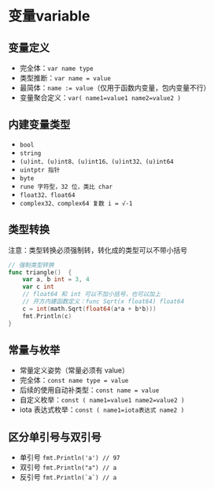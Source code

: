 # 变量variable

## 变量定义

- 完全体：`var name type`
- 类型推断：`var name = value`
- 最简体：`name := value`（仅用于函数内变量，包内变量不行）
- 变量聚合定义：`var( name1=value1 name2=value2 )`

## 内建变量类型

- `bool`
- `string`
- `(u)int、(u)int8、(u)int16、(u)int32、(u)int64`
- `uintptr 指针`
- `byte`
- `rune 字符型，32 位，类比 char`
- `float32、float64`
- `complex32、complex64 复数 i = √-1`

## 类型转换

注意：类型转换必须强制转，转化成的类型可以不带小括号

```go
// 强制类型转换
func triangle()  {
    var a, b int = 3, 4
    var c int
    // float64 和 int 可以不加小括号，也可以加上
    // 开方内建函数定义：func Sqrt(x float64) float64
    c = int(math.Sqrt(float64(a*a + b*b)))
    fmt.Println(c)
}
```

## 常量与枚举

- 常量定义姿势（常量必须有 value）
- 完全体：`const name type = value`
- 后续的使用自动补类型：`const name = value`
- 自定义枚举：`const ( name1=value1 name2=value2 )`
- iota 表达式枚举：`const ( name1=iota表达式 name2 )`

## 区分单引号与双引号

- 单引号 `fmt.Println('a') // 97` 
- 双引号 `fmt.Println("a") // a` 
- 反引号 ```fmt.Println(`a`) // a```
